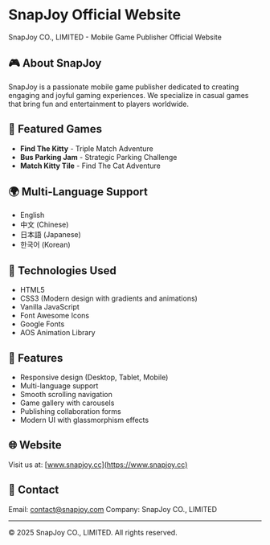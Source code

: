 # SnapJoy Official Website

SnapJoy CO., LIMITED - Mobile Game Publisher Official Website

## 🎮 About SnapJoy

SnapJoy is a passionate mobile game publisher dedicated to creating engaging and joyful gaming experiences. We specialize in casual games that bring fun and entertainment to players worldwide.

## 🌟 Featured Games

- **Find The Kitty** - Triple Match Adventure
- **Bus Parking Jam** - Strategic Parking Challenge  
- **Match Kitty Tile** - Find The Cat Adventure

## 🌍 Multi-Language Support

- English
- 中文 (Chinese)
- 日本語 (Japanese)
- 한국어 (Korean)

## 🚀 Technologies Used

- HTML5
- CSS3 (Modern design with gradients and animations)
- Vanilla JavaScript
- Font Awesome Icons
- Google Fonts
- AOS Animation Library

## 📱 Features

- Responsive design (Desktop, Tablet, Mobile)
- Multi-language support
- Smooth scrolling navigation
- Game gallery with carousels
- Publishing collaboration forms
- Modern UI with glassmorphism effects

## 🌐 Website

Visit us at: [www.snapjoy.cc](https://www.snapjoy.cc)

## 📧 Contact

Email: contact@snapjoy.com
Company: SnapJoy CO., LIMITED

---

© 2025 SnapJoy CO., LIMITED. All rights reserved.